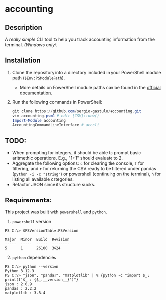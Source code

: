 # accounting

## **Description**  
A *really simple* CLI tool to help you track accounting information from the terminal. *(Windows only)*.  

## **Installation**  

1. Clone the repository into a directory included in your PowerShell module path (`$Env:PSModulePath`).  
   - More details on PowerShell module paths can be found in the [official documentation](https://learn.microsoft.com/es-es/powershell/module/microsoft.powershell.core/about/about_psmodulepath?view=powershell-7.5).  

2. Run the following commands in PowerShell:  
   ```powershell
   git clone https://github.com/sergio-gastulo/accounting.git
   vim accounting.psm1 # edit [CSV]::new()
   Import-Module accounting
   AccountingCommandLineInterface # acccli
   ```

## TODO:
- When prompting for integers, it should be able to prompt basic aritmethic operations. E.g., "1+1" should evaluate to 2. 
- Aggregate the following options: `c` for clearing the console, `f` for filtering, and `r` for returning the CSV ready to be filtered under pandas (`python -i -c "string"`) or powershell (continuing on the terminal), `h` for listing all available categories.
- Refactor JSON since its structure sucks.

## Requirements:
This project was built with `powershell` and `python`.
1. `powershell` version
```
PS C:\> $PSVersionTable.PSVersion

Major  Minor  Build  Revision
-----  -----  -----  --------
5      1      26100  3624
```
2. `python` dependencies
```
PS C:\> python --version
Python 3.12.3
PS C:\> "json", "pandas", "matplotlib" | % {python -c "import $_; print(f'$_ : {$_.__version__}')"}
json : 2.0.9
pandas : 2.2.2
matplotlib : 3.8.4
```
